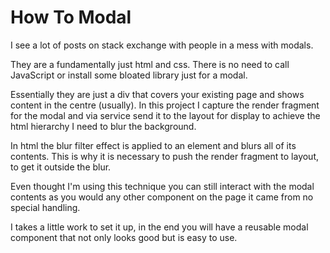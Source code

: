 
# How To Modal



I see a lot of posts on stack exchange with people in a mess with modals.

They are a fundamentally just html and css. There is no need to call JavaScript or install some bloated library just for a modal.

Essentially they are just a div that covers your existing page and shows content in the centre (usually).
In this project I capture the render fragment for the modal and via service send it to the layout for display to achieve the html hierarchy I need to blur the background.

In html the blur filter effect is applied to an element and blurs all of its contents. This is why it is necessary to push the render fragment to layout, to get it outside the blur. 

Even thought I'm using this technique you can still interact with the modal contents as you would any other component on the page it came from no special handling.

I takes a little work to set it up, in the end you will have a reusable modal component that not only looks good but is easy to use.